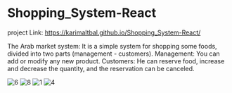 # Shopping_System-React

project Link: https://karimaltbal.github.io/Shopping_System-React/

The Arab market system: It is a simple system for shopping some foods, divided into two parts (management - customers). Management: You can add or modify any new product. Customers: He can reserve food, increase and decrease the quantity, and the reservation can be canceled.

![6](https://user-images.githubusercontent.com/67224257/158078769-438c4a0a-2f77-46e3-9c2f-25723bb85c3b.png)
![8](https://user-images.githubusercontent.com/67224257/158078772-87435505-4971-410c-aaa9-0128d5007987.png)
![1](https://user-images.githubusercontent.com/67224257/158078773-ee1687a6-cacb-4c99-88fb-0c5ead1f3e8b.png)
![4](https://user-images.githubusercontent.com/67224257/158078778-24388beb-124a-485e-bb97-2a63408afe05.png)
